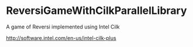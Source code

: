 ReversiGameWithCilkParallelLibrary
==================================

A game of Reversi implemented using Intel Cilk

http://software.intel.com/en-us/intel-cilk-plus
